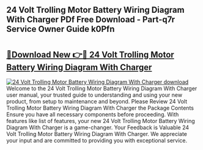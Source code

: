 ## 24 Volt Trolling Motor Battery Wiring Diagram With Charger PDf Free Download - Part-q7r Service Owner Guide k0Pfn

# <h2><a href="http://dfprak.blite.top/?on=24+Volt+Trolling+Motor+Battery+Wiring+Diagram+With+Charger">🔗Download New 👉🔴 24 Volt Trolling Motor Battery Wiring Diagram With Charger</a></h2>

[![24 Volt Trolling Motor Battery Wiring Diagram With Charger download](https://i.imgur.com/lujVjoI.png)](http://dfprak.blite.top/?on=24+Volt+Trolling+Motor+Battery+Wiring+Diagram+With+Charger)
Welcome to the 24 Volt Trolling Motor Battery Wiring Diagram With Charger user manual, your trusted guide to understanding and using your new product, from setup to maintenance and beyond. Please Review 24 Volt Trolling Motor Battery Wiring Diagram With Charger the Package Contents Ensure you have all necessary components before proceeding. With features like list of features, your new 24 Volt Trolling Motor Battery Wiring Diagram With Charger is a game-changer. Your Feedback is Valuable 24 Volt Trolling Motor Battery Wiring Diagram With Charger. We appreciate your input and are committed to providing you with exceptional service.

